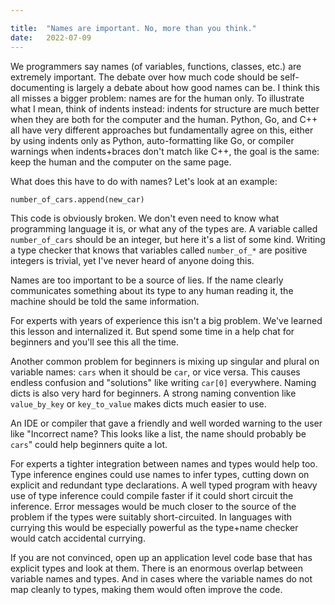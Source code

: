 ```yaml
---

title:	"Names are important. No, more than you think."
date:	2022-07-09
---
```


We programmers say names (of variables, functions, classes, etc.) are extremely important. The debate over how much code should be self-documenting is largely a debate about how good names can be. I think this all misses a bigger problem: names are for the human only. To illustrate what I mean, think of indents instead: indents for structure are much better when they are both for the computer and the human. Python, Go, and C++ all have very different approaches but fundamentally agree on this, either by using indents only as Python, auto-formatting like Go, or compiler warnings when indents+braces don't match like C++, the goal is the same: keep the human and the computer on the same page.   

What does this have to do with names? Let's look at an example:

```py
number_of_cars.append(new_car)
```

This code is obviously broken. We don't even need to know what programming language it is, or what any of the types are. A variable called `number_of_cars` should be an integer, but here it's a list of some kind. Writing a type checker that knows that variables called `number_of_*` are positive integers is trivial, yet I've never heard of anyone doing this.

Names are too important to be a source of lies. If the name clearly communicates something about its type to any human reading it, the machine should be told the same information.

For experts with years of experience this isn't a big problem. We've learned this lesson and internalized it. But spend some time in a help chat for beginners and you'll see this all the time. 

Another common problem for beginners is mixing up singular and plural on variable names: `cars` when it should be `car`, or vice versa. This causes endless confusion and "solutions" like writing `car[0]` everywhere. Naming dicts is also very hard for beginners. A strong naming convention like `value_by_key` or `key_to_value` makes dicts much easier to use.

An IDE or compiler that gave a friendly and well worded warning to the user like "Incorrect name? This looks like a list, the name should probably be `cars`" could help beginners quite a lot. 

For experts a tighter integration between names and types would help too. Type inference engines could use names to infer types, cutting down on explicit and redundant type declarations. A well typed program with heavy use of type inference could compile faster if it could short circuit the inference. Error messages would be much closer to the source of the problem if the types were suitably short-circuited. In languages with currying this would be especially powerful as the type+name checker would catch accidental currying.

If you are not convinced, open up an application level code base that has explicit types and look at them. There is an enormous overlap between variable names and types. And in cases where the variable names do not map cleanly to types, making them would often improve the code. 
